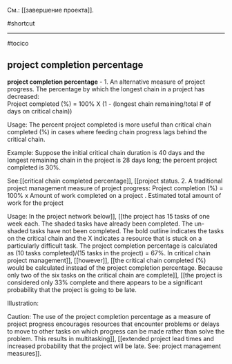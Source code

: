 См.: [[завершение проекта]].

#shortcut




<hr/>

#tocico

## project completion percentage

<b>project completion percentage</b> - 1. An alternative measure of project progress.  The percentage by which the longest chain in a project has decreased:  
  Project completed (%)  =  100%
X
(1 - (longest chain remaining/total # of days on critical chain)) 
 


Usage: The percent project completed is more useful than critical chain completed (%) in cases where feeding chain progress lags behind the critical chain. 

Example: Suppose the initial critical chain duration is 40 days and the longest remaining chain in the project is 28 days long; the percent project completed is 30%. 




See:[[critical chain completed percentage]], [[project status.  2. A traditional project management measure of project progress:   Project completion (%)  =  100%  x       Amount of work completed on a project       .  Estimated total amount of work for the project  

Usage: In the project network below]], [[the project has 15 tasks of one week each.  The shaded tasks have already been completed.  The un-shaded tasks have not been completed.  The bold outline indicates the tasks on the critical chain and the X indicates a resource that is stuck on a particularly difficult task.  The project completion percentage is calculated as (10 tasks completed)/(15 tasks in the project) = 67%.  In critical chain project management]], [[however]], [[the critical chain completed (%) would be calculated instead of the project completion percentage.  Because only two of the six tasks on the critical chain are complete]], [[the project is considered only 33% complete and there appears to be a significant probability that the project is going to be late. 

Illustration:  

Caution: The use of the project completion percentage as a measure of project progress encourages resources that encounter problems or delays to move to other tasks on which progress can be made rather than solve the problem.  This results in multitasking]], [[extended project lead times and increased probability that the project will be late. See: project management measures]].
